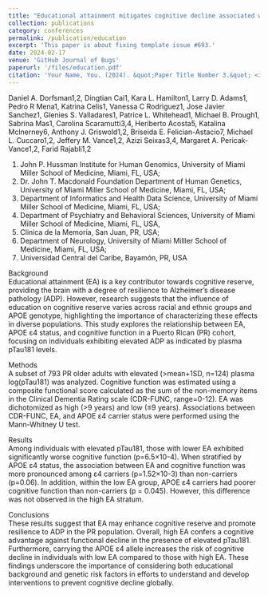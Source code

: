 ```yaml
---
title: "Educational attainment mitigates cognitive decline associated with elevated pTau181 and APOE ε4 in Puerto Ricans"
collection: publications
category: conferences
permalink: /publication/education
excerpt: 'This paper is about fixing template issue #693.'
date: 2024-02-17
venue: 'GitHub Journal of Bugs'
paperurl: '/files/education.pdf'
citation: 'Your Name, You. (2024). &quot;Paper Title Number 3.&quot; <i>GitHub Journal of Bugs</i>. 1(3).'
---
```



Daniel A. Dorfsman1,2, Dingtian Cai1, Kara L. Hamilton1, Larry D. Adams1, Pedro R Mena1, Katrina Celis1, Vanessa C Rodriguez1, Jose Javier Sanchez1, Glenies S. Valladares1, Patrice L. Whitehead1, Michael B. Prough1, Sabrina Mas1, Carolina Scaramutti3,4, Heriberto Acosta5, Katalina Mclnerney6, Anthony J. Griswold1,2, Briseida E. Felician-Astacio7, Michael L. Cuccaro1,2, Jeffery M. Vance1,2, Azizi Seixas3,4, Margaret A. Pericak-Vance1,2, Farid Rajabli1,2

1. John P. Hussman Institute for Human Genomics, University of Miami Miller School of Medicine, Miami, FL, USA;  
2. Dr. John T. Macdonald Foundation Department of Human Genetics, University of Miami Miller School of Medicine, Miami, FL, USA; 
3. Department of Informatics and Health Data Science, University of Miami Miller School of Medicine, Miami, FL, USA; 
4. Department of Psychiatry and Behavioral Sciences, University of Miami Miller School of Medicine, Miami, FL, USA, 
5. Clinica de la Memoria, San Juan, PR, USA; 
6. Department of Neurology, University of Miami Milller School of Medicine, Miami, FL, USA; 
7. Universidad Central del Caribe, Bayamón, PR, USA

Background    
Educational attainment (EA) is a key contributor towards cognitive reserve, providing the brain with a degree of resilience to Alzheimer’s disease pathology (ADP). However, research suggests that the influence of education on cognitive reserve varies across racial and ethnic groups and APOE genotype, highlighting the importance of characterizing these effects in diverse populations. This study explores the relationship between EA, APOE ε4 status, and cognitive function in a Puerto Rican (PR) cohort, focusing on individuals exhibiting elevated ADP as indicated by plasma pTau181 levels.  

Methods     
A subset of 793 PR older adults with elevated (>mean+1SD, n=124) plasma log(pTau181) was analyzed. Cognitive function was estimated using a composite functional score calculated as the sum of the non-memory items in the Clinical Dementia Rating scale (CDR-FUNC, range=0-12). EA was dichotomized as high (>9 years) and low (≤9 years). Associations between CDR-FUNC, EA, and APOE ε4 carrier status were performed using the Mann-Whitney U test.  

Results     
Among individuals with elevated pTau181, those with lower EA exhibited significantly worse cognitive function (p=6.5×10-4). When stratified by APOE ε4 status, the association between EA and cognitive function was more pronounced among ε4 carriers (p=1.52×10-3) than non-carriers (p=0.06). In addition, within the low EA group, APOE ε4 carriers had poorer cognitive function than non-carriers (p = 0.045). However, this difference was not observed in the high EA stratum. 

Conclusions      
These results suggest that EA may enhance cognitive reserve and promote resilience to ADP in the PR population. Overall, high EA confers a cognitive advantage against functional decline in the presence of elevated pTau181. Furthermore, carrying the APOE ε4 allele increases the risk of cognitive decline in individuals with low EA compared to those with high EA. These findings underscore the importance of considering both educational background and genetic risk factors in efforts to understand and develop interventions to prevent cognitive decline globally. 

